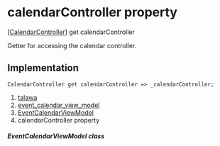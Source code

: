 
<div>

# calendarController property

</div>



[[CalendarController](https://pub.dev/documentation/syncfusion_flutter_calendar/28.2.3/calendar/CalendarController-class.html)]
get calendarController



Getter for accessing the calendar controller.



## Implementation

``` language-dart
CalendarController get calendarController => _calendarController;
```








1.  [talawa](../../index.html)
2.  [event_calendar_view_model](../../view_model_after_auth_view_models_event_view_models_event_calendar_view_model/)
3.  [EventCalendarViewModel](../../view_model_after_auth_view_models_event_view_models_event_calendar_view_model/EventCalendarViewModel-class.html)
4.  calendarController property

##### EventCalendarViewModel class







